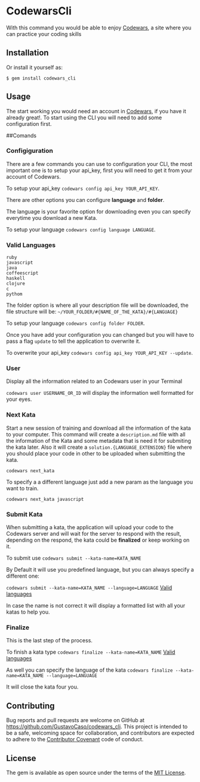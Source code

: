 # CodewarsCli

With this command you would be able to enjoy [Codewars](http://www.codewars.com/), a site where you can practice your coding skills

## Installation

Or install it yourself as:

    $ gem install codewars_cli

## Usage

The start working you would need an account in [Codewars](http://www.codewars.com/join), if you have it already great!.
To start using the CLI you will need to add some configuration first.

##Comands

### Configiguration
There are a few commands you can use to configuration your CLI, the most important one is to setup your api_key, first you will need to get it from your account of Codewars. 

To setup your api_key `codewars config api_key YOUR_API_KEY`.

There are other options you can configure **language** and **folder**.

The language is your favorite option for downloading even you can specify everytime you download a new Kata.

To setup your language `codewars config language LANGUAGE`.

### Valid Languages

```
ruby
javascript
java
coffeescript
haskell
clojure
c
pythom
```


The folder option is where all your description file will be downloaded, the file structure will be:
`~/YOUR_FOLDER/#{NAME_OF_THE_KATA}/#{LANGUAGE}`

To setup your language `codewars config folder FOLDER`.

Once you have add your configuration you can changed but you will have to pass a flag `update` to tell the application to overwrite it.

To overwrite your api_key `codewars config api_key YOUR_API_KEY --update`.

### User
Display all the information related to an Codewars user in your Terminal

`codewars user USERNAME_OR_ID` will display the information well formatted for your eyes.

### Next Kata
Start a new session of training and download all the information of the kata to your computer.
This command will create a `description.md` file with all the information of the Kata and some metadata that is need it for submiting the kata later. Also it will create a `solution.{LANGUAGE_EXTENSION}` file where you should place your code in other to be uploaded when submitting the kata.

`codewars next_kata`

To specify a a different language just add a new param as the language you want to train.

`codewars next_kata javascript`

### Submit Kata
When submitting a kata, the application will upload your code to the Codewars server and will wait for the server to respond with the result, depending on the respond, the kata could be **finalized** or keep working on it.

To submit use `codewars submit --kata-name=KATA_NAME`

By Default it will use you predefined language, but you can always specify a different one:

`codewars submit --kata-name=KATA_NAME --language=LANGUAGE` [Valid languages](#valid-languages)


In case the name is not correct it will display a formatted list with all your katas to help you.

### Finalize
This is the last step of the process.

To finish a kata type `codewars finalize --kata-name=KATA_NAME` [Valid languages](#valid-languages)

As well you can specify the language of the kata `codewars finalize --kata-name=KATA_NAME --language=LANGUAGE`

It will close the kata four you.



  
## Contributing

Bug reports and pull requests are welcome on GitHub at https://github.com/GustavoCaso/codewars_cli. This project is intended to be a safe, welcoming space for collaboration, and contributors are expected to adhere to the [Contributor Covenant](contributor-covenant.org) code of conduct.


## License

The gem is available as open source under the terms of the [MIT License](http://opensource.org/licenses/MIT).

